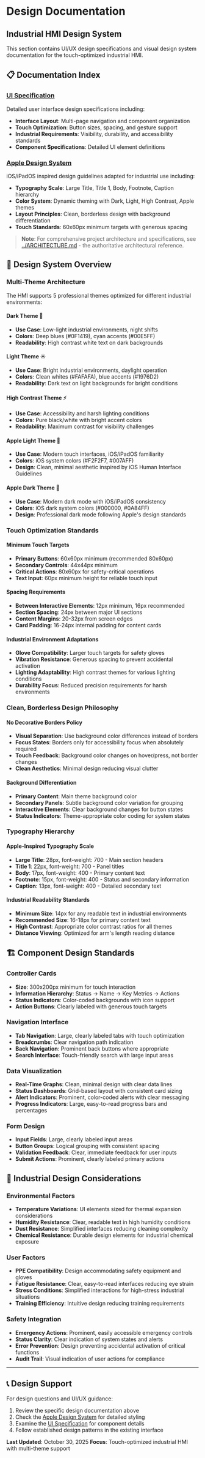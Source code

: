 # Design Documentation

## Industrial HMI Design System

This section contains UI/UX design specifications and visual design system documentation for the touch-optimized industrial HMI.

## 📋 Documentation Index

### **[UI Specification](./ui-specification.md)**
Detailed user interface design specifications including:
- **Interface Layout**: Multi-page navigation and component organization
- **Touch Optimization**: Button sizes, spacing, and gesture support
- **Industrial Requirements**: Visibility, durability, and accessibility standards
- **Component Specifications**: Detailed UI element definitions

### **[Apple Design System](./apple-design-system.md)**
iOS/iPadOS inspired design guidelines adapted for industrial use including:
- **Typography Scale**: Large Title, Title 1, Body, Footnote, Caption hierarchy
- **Color System**: Dynamic theming with Dark, Light, High Contrast, Apple themes
- **Layout Principles**: Clean, borderless design with background differentiation
- **Touch Standards**: 60x60px minimum targets with generous spacing

> **Note**: For comprehensive project architecture and specifications, see [../ARCHITECTURE.md](../ARCHITECTURE.md) - the authoritative architectural reference.

## 🎨 Design System Overview

### **Multi-Theme Architecture**
The HMI supports 5 professional themes optimized for different industrial environments:

#### **Dark Theme** 🌙
- **Use Case**: Low-light industrial environments, night shifts
- **Colors**: Deep blues (#0F1419), cyan accents (#00E5FF)
- **Readability**: High contrast white text on dark backgrounds

#### **Light Theme** ☀️
- **Use Case**: Bright industrial environments, daylight operation
- **Colors**: Clean whites (#FAFAFA), blue accents (#1976D2)
- **Readability**: Dark text on light backgrounds for bright conditions

#### **High Contrast Theme** ⚡
- **Use Case**: Accessibility and harsh lighting conditions
- **Colors**: Pure black/white with bright accent colors
- **Readability**: Maximum contrast for visibility challenges

#### **Apple Light Theme** 🍎
- **Use Case**: Modern touch interfaces, iOS/iPadOS familiarity
- **Colors**: iOS system colors (#F2F2F7, #007AFF)
- **Design**: Clean, minimal aesthetic inspired by iOS Human Interface Guidelines

#### **Apple Dark Theme** 🌃
- **Use Case**: Modern dark mode with iOS/iPadOS consistency
- **Colors**: iOS dark system colors (#000000, #0A84FF)
- **Design**: Professional dark mode following Apple's design standards

### **Touch Optimization Standards**

#### **Minimum Touch Targets**
- **Primary Buttons**: 60x60px minimum (recommended 80x60px)
- **Secondary Controls**: 44x44px minimum
- **Critical Actions**: 80x60px for safety-critical operations
- **Text Input**: 60px minimum height for reliable touch input

#### **Spacing Requirements**
- **Between Interactive Elements**: 12px minimum, 16px recommended
- **Section Spacing**: 24px between major UI sections
- **Content Margins**: 20-32px from screen edges
- **Card Padding**: 16-24px internal padding for content cards

#### **Industrial Environment Adaptations**
- **Glove Compatibility**: Larger touch targets for safety gloves
- **Vibration Resistance**: Generous spacing to prevent accidental activation
- **Lighting Adaptability**: High contrast themes for various lighting conditions
- **Durability Focus**: Reduced precision requirements for harsh environments

### **Clean, Borderless Design Philosophy**

#### **No Decorative Borders Policy**
- **Visual Separation**: Use background color differences instead of borders
- **Focus States**: Borders only for accessibility focus when absolutely required
- **Touch Feedback**: Background color changes on hover/press, not border changes
- **Clean Aesthetics**: Minimal design reducing visual clutter

#### **Background Differentiation**
- **Primary Content**: Main theme background color
- **Secondary Panels**: Subtle background color variation for grouping
- **Interactive Elements**: Clear background changes for button states
- **Status Indicators**: Theme-appropriate color coding for system states

### **Typography Hierarchy**

#### **Apple-Inspired Typography Scale**
- **Large Title**: 28px, font-weight: 700 - Main section headers
- **Title 1**: 22px, font-weight: 700 - Panel titles
- **Body**: 17px, font-weight: 400 - Primary content text
- **Footnote**: 15px, font-weight: 400 - Status and secondary information
- **Caption**: 13px, font-weight: 400 - Detailed secondary text

#### **Industrial Readability Standards**
- **Minimum Size**: 14px for any readable text in industrial environments
- **Recommended Size**: 16-18px for primary content text
- **High Contrast**: Appropriate color contrast ratios for all themes
- **Distance Viewing**: Optimized for arm's length reading distance

## 🏗️ Component Design Standards

### **Controller Cards**
- **Size**: 300x200px minimum for touch interaction
- **Information Hierarchy**: Status → Name → Key Metrics → Actions
- **Status Indicators**: Color-coded backgrounds with icon support
- **Action Buttons**: Clearly labeled with generous touch targets

### **Navigation Interface**
- **Tab Navigation**: Large, clearly labeled tabs with touch optimization
- **Breadcrumbs**: Clear navigation path indication
- **Back Navigation**: Prominent back buttons where appropriate
- **Search Interface**: Touch-friendly search with large input areas

### **Data Visualization**
- **Real-Time Graphs**: Clean, minimal design with clear data lines
- **Status Dashboards**: Grid-based layout with consistent card sizing
- **Alert Indicators**: Prominent, color-coded alerts with clear messaging
- **Progress Indicators**: Large, easy-to-read progress bars and percentages

### **Form Design**
- **Input Fields**: Large, clearly labeled input areas
- **Button Groups**: Logical grouping with consistent spacing
- **Validation Feedback**: Clear, immediate feedback for user inputs
- **Submit Actions**: Prominent, clearly labeled primary actions

## 🎯 Industrial Design Considerations

### **Environmental Factors**
- **Temperature Variations**: UI elements sized for thermal expansion considerations
- **Humidity Resistance**: Clear, readable text in high humidity conditions
- **Dust Resistance**: Simplified interfaces reducing cleaning complexity
- **Chemical Resistance**: Durable design elements for industrial chemical exposure

### **User Factors**
- **PPE Compatibility**: Design accommodating safety equipment and gloves
- **Fatigue Resistance**: Clear, easy-to-read interfaces reducing eye strain
- **Stress Conditions**: Simplified interactions for high-stress industrial situations
- **Training Efficiency**: Intuitive design reducing training requirements

### **Safety Integration**
- **Emergency Actions**: Prominent, easily accessible emergency controls
- **Status Clarity**: Clear indication of system states and alerts
- **Error Prevention**: Design preventing accidental activation of critical functions
- **Audit Trail**: Visual indication of user actions for compliance

---

## 📞 Design Support

For design questions and UI/UX guidance:
1. Review the specific design documentation above
2. Check the [Apple Design System](./apple-design-system.md) for detailed styling
3. Examine the [UI Specification](./ui-specification.md) for component details
4. Follow established design patterns in the existing interface

**Last Updated**: October 30, 2025
**Focus**: Touch-optimized industrial HMI with multi-theme support
